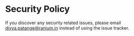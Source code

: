 # Security Policy

If you discover any security related issues, please email divya.patange@ranium.in instead of using the issue tracker.
